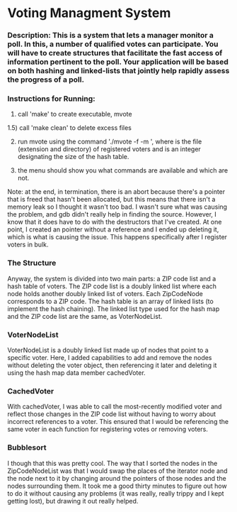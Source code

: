 # Voting Managment System

### Description: This is a system that lets a manager monitor a poll. In this, a number of qualified votes can participate. You will have to create structures that facilitate the fast access of information pertinent to the poll. Your application will be based on both hashing and linked-lists that jointly help rapidly assess the progress of a poll.

### Instructions for Running:
1) call 'make' to create executable, mvote

1.5) call 'make clean' to delete excess files

2) run mvote using the command './mvote -f <file> -m <size>', where <file> is the file (extension and directory) of registered voters and <size> is an integer designating the size of the hash table.

3) the menu should show you what commands are available and which are not.

Note: at the end, in termination, there is an abort because there's a pointer that is freed that hasn't been allocated, but this means that there isn't a memory leak so I thought it wasn't too bad. I wasn't sure what was causing the problem, and gdb didn't really help in finding the source. However, I know that it does have to do with the destructors that I've created. At one point, I created an pointer without a reference and I ended up deleting it, which is what is causing the issue. This happens specifically after I register voters in bulk.

### The Structure
Anyway, the system is divided into two main parts: a ZIP code list and a hash table of voters. The ZIP code list is a doubly linked list where each node holds another doubly linked list of voters. Each ZipCodeNode corresponds to a ZIP code.
The hash table is an array of linked lists (to implement the hash chaining). The linked list type used for the hash map and the ZIP code list are the same, as VoterNodeList.

### VoterNodeList
VoterNodeList is a doubly linked list made up of nodes that point to a specific voter. Here, I added capabilities to add and remove the nodes without deleting the voter object, then referencing it later and deleting it using the hash map data member cachedVoter. 

### CachedVoter
With cachedVoter, I was able to call the most-recently modified voter and reflect those changes in the ZIP code list without having to worry about incorrect references to a voter. This ensured that I would be referencing the same voter in each function for registering votes or removing voters.

### Bubblesort
I though that this was pretty cool. The way that I sorted the nodes in the ZipCodeNodeList was that I would swap the places of the iterator node and the node next to it by changing around the pointers of those nodes and the nodes surrounding them. It took me a good thirty minutes to figure out how to do it without causing any problems (it was really, really trippy and I kept getting lost), but drawing it out really helped.


